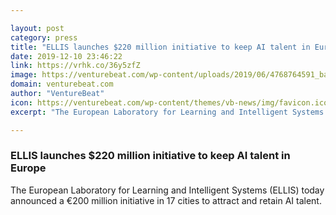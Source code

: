 ```yaml
---

layout: post
category: press
title: "ELLIS launches $220 million initiative to keep AI talent in Europe"
date: 2019-12-10 23:46:22
link: https://vrhk.co/36y5zfZ
image: https://venturebeat.com/wp-content/uploads/2019/06/4768764591_bac4a6d442_o.jpg?w=1200&strip=all
domain: venturebeat.com
author: "VentureBeat"
icon: https://venturebeat.com/wp-content/themes/vb-news/img/favicon.ico
excerpt: "The European Laboratory for Learning and Intelligent Systems (ELLIS) today announced a €200 million initiative in 17 cities to attract and retain AI talent."

---
```


### ELLIS launches $220 million initiative to keep AI talent in Europe

The European Laboratory for Learning and Intelligent Systems (ELLIS) today announced a €200 million initiative in 17 cities to attract and retain AI talent.